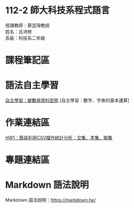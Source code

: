 # 112-2 師大科技系程式語言 
授課教師：蔡芸琤教授  
姓名：呂沛修  
系級：科技系二年級

# 課程筆記區

# 語法自主學習
[自主學習：變數與資料型態](https://github.com/PeiHsiuLu/112-2-Programming-Language/blob/main/variable-and-datatype_language_note.py)
[自主學習：數字、字串的基本運算]


# 作業連結區
[HW1：簡易利用CSV檔作統計分析：交集、差集、聯集](https://github.com/PeiHsiuLu/112-2-Programming-Language/blob/main/HW1.ipynb)

# 專題連結區   

# Markdown 語法說明
Markdown 語法說明：https://markdown.tw/

